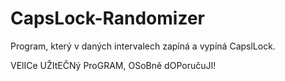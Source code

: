 # CapsLock-Randomizer

Program, který v daných intervalech zapíná a vypíná CapslLock.

VElICe UŽItEČNý ProGRAM, OSoBně dOPoručuJI!
